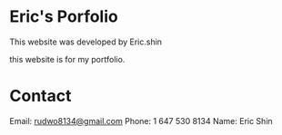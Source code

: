 # Eric's Porfolio

This website was developed by Eric.shin

this website is for my portfolio.

# Contact

Email: rudwo8134@gmail.com
Phone: 1 647 530 8134
Name: Eric Shin
